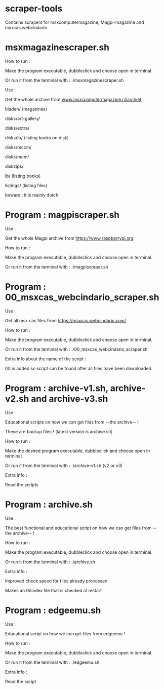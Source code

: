 # scraper-tools

Contains scrapers for msxcomputermagazine, Magpi-magazine and msxcas.webcindario

# msxmagazinescraper.sh

How to run :

Make the program executable, dubbleclick and choose open in terminal.

Or run it from the terminal with : ./msxmagazinescraper.sh

Use : 

Get the whole archive from www.msxcomputermagazine.nl/archief 

bladen/ (magazines)

disks/art-gallery/ 

disks/extra/ 

disks/lb/ (listing books on disk)

disks/mccm/ 

disks/mcm/ 

diskzips/ 

lb/ (listing books)

listings/ (listing files)

beware : it is mainly dutch


# Program : magpiscraper.sh

Use : 

Get the whole Magpi archive from https://www.raspberrypi.org

How to run :

Make the program executable, dubbleclick and choose open in terminal.

Or run it from the terminal with : ./magpiscraper.sh


# Program : 00_msxcas_webcindario_scraper.sh

Use : 

Get all msx cas files from https://msxcas.webcindario.com/

How to run :

Make the program executable, dubbleclick and choose open in terminal.

Or run it from the terminal with : ./00_msxcas_webcindario_scraper.sh

Extra info about the name of the script :

00 is added so script can be found after all files have been downloaded.


# Program : archive-v1.sh, archive-v2.sh and archive-v3.sh

Use : 

Educational scripts on how we can get files from --the archive-- !

These are backup files ! (latest version is archive.sh)

How to run :

Make the desired program executable, dubbleclick and choose open in terminal.

Or run it from the terminal with : ./archive-v1.sh (v2 or v3)

Extra info :

Read the scripts


# Program : archive.sh

Use : 

The best functional and educational script on how we can get files from --the archive-- !

How to run :

Make the program executable, dubbleclick and choose open in terminal.

Or run it from the terminal with : ./archive.sh

Extra info :

Improved check speed for files already processed

Makes an 00index file that is checked at restart

# Program : edgeemu.sh

Use : 

Educational script on how we can get files from edgeemu !

How to run :

Make the program executable, dubbleclick and choose open in terminal.

Or run it from the terminal with : ./edgeemu.sh

Extra info :

Read the script
